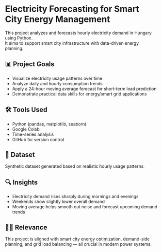 # Electricity Forecasting for Smart City Energy Management

This project analyzes and forecasts hourly electricity demand in Hungary using Python.  
It aims to support smart city infrastructure with data-driven energy planning.

## 📊 Project Goals

- Visualize electricity usage patterns over time
- Analyze daily and hourly consumption trends
- Apply a 24-hour moving average forecast for short-term load prediction
- Demonstrate practical data skills for energy/smart grid applications

## 🛠 Tools Used

- Python (pandas, matplotlib, seaborn)
- Google Colab
- Time-series analysis
- GitHub for version control

## 📁 Dataset

Synthetic dataset generated based on realistic hourly usage patterns.

## 🔍 Insights

- Electricity demand rises sharply during mornings and evenings
- Weekends show slightly lower overall demand
- Moving average helps smooth out noise and forecast upcoming demand trends

## 👨‍💼 Relevance

This project is aligned with smart city energy optimization, demand-side planning, and grid load balancing — all crucial in modern power systems.
